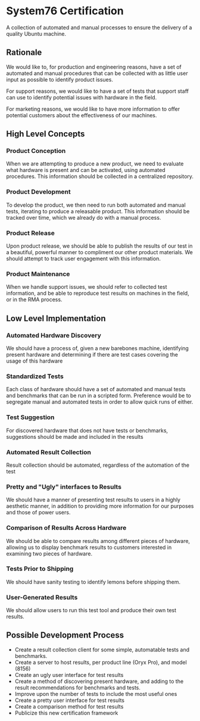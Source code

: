 # System76 Certification

A collection of automated and manual processes to ensure the delivery of a quality Ubuntu machine.

## Rationale

We would like to, for production and engineering reasons, have a set of automated and manual procedures that can be collected with as little user input as possible to identify product issues.

For support reasons, we would like to have a set of tests that support staff can use to identify potential issues with hardware in the field.

For marketing reasons, we would like to have more information to offer potential customers about the effectiveness of our machines.

## High Level Concepts

### Product Conception

When we are attempting to produce a new product, we need to evaluate what hardware is present and can be activated, using automated procedures. This information should be collected in a centralized repository.

### Product Development

To develop the product, we then need to run both automated and manual tests, iterating to produce a releasable product. This information should be tracked over time, which we already do with a manual process.

### Product Release

Upon product release, we should be able to publish the results of our test in a beautiful, powerful manner to compliment our other product materials. We should attempt to track user engagement with this information.

### Product Maintenance

When we handle support issues, we should refer to collected test information, and be able to reproduce test results on machines in the field, or in the RMA process.

## Low Level Implementation

### Automated Hardware Discovery

We should have a process of, given a new barebones machine, identifying present hardware and determining if there are test cases covering the usage of this hardware

### Standardized Tests

Each class of hardware should have a set of automated and manual tests and benchmarks that can be run in a scripted form. Preference would be to segregate manual and automated tests in order to allow quick runs of either.

### Test Suggestion

For discovered hardware that does not have tests or benchmarks, suggestions should be made and included in the results

### Automated Result Collection

Result collection should be automated, regardless of the automation of the test

### Pretty and "Ugly" interfaces to Results

We should have a manner of presenting test results to users in a highly aesthetic manner, in addition to providing more information for our purposes and those of power users.

### Comparison of Results Across Hardware

We should be able to compare results among different pieces of hardware, allowing us to display benchmark results to customers interested in examining two pieces of hardware.

### Tests Prior to Shipping

We should have sanity testing to identify lemons before shipping them.

### User-Generated Results

We should allow users to run this test tool and produce their own test results.

## Possible Development Process

- Create a result collection client for some simple, automatable tests and benchmarks.
- Create a server to host results, per product line (Oryx Pro), and model (8156)
- Create an ugly user interface for test results
- Create a method of discovering present hardware, and adding to the result recommendations for benchmarks and tests.
- Improve upon the number of tests to include the most useful ones
- Create a pretty user interface for test results
- Create a comparison method for test results
- Publicize this new certification framework